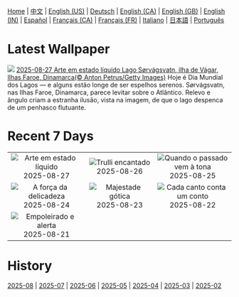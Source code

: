 [Home](../README.md) | [中文](zh-CN.md) | [English (US)](en-US.md) | [Deutsch](de-DE.md) | [English (CA)](en-CA.md) | [English (GB)](en-GB.md) | [English (IN)](en-IN.md) | [Español](es-ES.md) | [Français (CA)](fr-CA.md) | [Français (FR)](fr-FR.md) | [Italiano](it-IT.md) | [日本語](ja-JP.md) | [Português](pt-BR.md)

# Latest Wallpaper
![](https://www.bing.com/th?id=OHR.FaroeLake_PT-BR9196671345_UHD.jpg)
[2025-08-27 Arte em estado líquido Lago Sørvágsvatn, ilha de Vágar, Ilhas Faroe, Dinamarca(© Anton Petrus/Getty Images)](https://www.bing.com/th?id=OHR.FaroeLake_PT-BR9196671345_UHD.jpg)
Hoje é Dia Mundial dos Lagos — e alguns estão longe de ser espelhos serenos. Sørvágsvatn, nas Ilhas Faroe, Dinamarca, parece levitar sobre o Atlântico. Relevo e ângulo criam a estranha ilusão, vista na imagem, de que o lago despenca de um penhasco flutuante.

# Recent 7 Days
|  |  |  |
|:---:|:---:|:---:|
| ![](https://www.bing.com/th?id=OHR.FaroeLake_PT-BR9196671345_400x240.jpg "Arte em estado líquido") 2025-08-27 | ![](https://www.bing.com/th?id=OHR.TrulliHouses_PT-BR9475692206_400x240.jpg "Trulli encantado") 2025-08-26 | ![](https://www.bing.com/th?id=OHR.YellowstoneRiver_PT-BR9693937277_400x240.jpg "Quando o passado vem à tona") 2025-08-25 |
| ![](https://www.bing.com/th?id=OHR.Pepalantus_PT-BR6960217232_400x240.jpg "A força da delicadeza") 2025-08-24 | ![](https://www.bing.com/th?id=OHR.SaintBarbaras_PT-BR9908756704_400x240.jpg "Majestade gótica") 2025-08-23 | ![](https://www.bing.com/th?id=OHR.DiaFolk_PT-BR5591184698_400x240.jpg "Cada canto conta um conto") 2025-08-22 |
| ![](https://www.bing.com/th?id=OHR.WheatearBird_PT-BR5430723539_400x240.jpg "Empoleirado e alerta") 2025-08-21 |  |  |

# History
[2025-08](../archives/wallpaper/pt-BR/w_2025_08.md) | [2025-07](../archives/wallpaper/pt-BR/w_2025_07.md) | [2025-06](../archives/wallpaper/pt-BR/w_2025_06.md) | [2025-05](../archives/wallpaper/pt-BR/w_2025_05.md) | [2025-04](../archives/wallpaper/pt-BR/w_2025_04.md) | [2025-03](../archives/wallpaper/pt-BR/w_2025_03.md) | [2025-02](../archives/wallpaper/pt-BR/w_2025_02.md)
